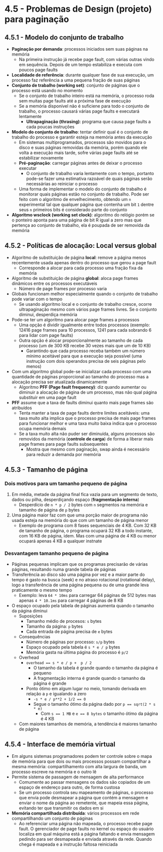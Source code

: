 # 4.5 - Problemas de Design (projeto) para paginação

## 4.5.1 - Modelo do conjunto de trabalho

* **Paginação por demanda**: processos iniciados sem suas páginas na memória
  * Na primeira instrução já recebe page fault, com várias outras vindo em sequência. Depois de um tempo estabiliza e executa com poucos page faults
* **Localidade de referência**: durante qualquer fase de sua execução, um processo faz referência a uma pequena fração de suas páginas
* **Conjunto de trabalho (working set)**: conjunto de páginas que o processo está usando no momento
  * Se o conjunto de trabalho inteiro está na memória, o processo roda sem muitas page faults até a próxima fase de execução
  * Se a memória disponível não é suficiene para todo o conjunto de trabalho, o processo causará várias page faults e executará lentamente
    * **Ultrapaginação (thrasing)**: programa que causa page faults a cada poucas instruções
* **Modelo do conjunto de trabalho**: tentar definir qual é o conjunto de trabalho do processo e garantir esteja na memória antes da execução
  * Em sistemas multiprogramados, processos são movidos para o disco e suas páginas removidas da memória, porém quando ele volta a execução mais tarde, sofre várias page faults até se estabilizar novamente
  * **Pré-paginação**:  carregar páginas antes de deixar o processo executar
    * O conjunto de trabalho varia lentamente com o tempo, portanto pode-se fazer uma estimativa razoável de quais páginas serão necessárias ao reiniciar o processo
  * Uma forma de implementar o modelo do conjunto de trabalho é monitorar quais páginas estão no conjunto de trabalho. Pode ser feito com o algoritmo de envelhecimento, obtendo um `n` experimental tal que qualquer página que contenha um bit `1` dentre seus `n` primeiros bits é considerado parte do conjunto
* **Algoritmo wsclock (working set clock)**: algoritmo do relógio porém se o ponteiro aponta para uma página de bit R igual a zero mas que pertença ao conjunto de trabalho, ela é poupada de ser removida da memória

## 4.5.2 - Políticas de alocação: Local versus global

* Algoritmo de substituição de página **local**: remove a página menos recentemente usada apenas dentro do processo que gerou a page fault
  * Corresponde a alocar para cada processo uma fração fixa da memória
* Algoritmo de substituição de página **global**: aloca page frames dinâmicos entre os processos executáveis
  * Número de page frames por processo varia
* Globais funcionam melhor especialmente quando o conjunto de trabalho pode variar com o tempo
  * Se usando algoritmo local e o conjunto de trabalho cresce, ocorre ultrapaginação mesmo com vários page frames livres. Se o conjunto diminui, desperdiça memória
* Pode-se ter um algoritmo para alocar page frames a processos
  * Uma opção é dividir igualmente entre todos processos (exemplo: 12416 page frames para 10 processos, 1241 para cada sobrando 6 para lidar com page faults)
  * Outra opção é alocar proporcionalmente ao tamanho de cada processo (um de 300 KB recebe 30 vezes mais que um de 10 KB)
    * Garantindo que cada processo receba também um número mínimo aceitável para que a execução seja possível (uma instrução com dois operandos precisa de seis páginas pelo menos)
* Com um algoritmo global pode-se inicializar cada processo com uma quantidade de páginas proporcional ao tamanho do processo mas a alocação precisa ser atualizada dinamicamente
  * Algoritmo **PFF (Page fault frequency)**: diz quando aumentar ou diminuir a alocação de página de um processo, mas não qual página substituir em uma page fault
* **PFF** assume que a taxa de faults diminui quanto mais page frames são atribuídos
  * Tenta manter a taxa de page faults dentre limites aceitáveis: uma taxa muito alta implica que o processo precisa de mais page frames para funcionar melhor e uma taxa muito baixa indica que o processo ocupa memória demais
  * Se a taxa muito alta não puder ser diminuída, alguns processos são removidos da memória (**controle de carga**) de forma a liberar mais page frames para page faults subsequentes
    * Mostra que mesmo com paginação, swap ainda é necessário para reduzir a demanda por memória

## 4.5.3 - Tamanho de página

### Dois motivos para um tamanho pequeno de página

1. Em média, metade da página final fica vazia para um segmento de texto, dados ou pilha, desperdiçando espaço (**fragmentação interna**)
   * Desperdício de `n * p / 2` bytes com `n` segmentos na memória e tamanho de página de `p` bytes
2. Uma página maior faz com que uma porção maior de programa não usada esteja na memória do que com um tamanho de página menor
   * Exemplo de programa com 8 fases sequenciais de 4 KB. Com 32 KB de tamanho de página, o programa ocupará 32 KB a todo instante, com 16 KB de página, idem. Mas com uma página de 4 KB ou menor ocupará apenas 4 KB a qualquer instnate

### Desvantagem tamanho pequeno de página

* Páginas pequenas implicam que os programas precisarão de várias páginas, resultando numa grande tabela de páginas
* Transferência ao disco são uma página por vez e a maior parte do tempo é gasto na busca (seek) e no atraso rotacional (rotational delay), logo a transferência de uma página pequena ou de uma grande leva praticamente o mesmo tempo
  * Exemplo: leva `64 * 10ms` para carregar 64 páginas de 512 bytes mas apenas `4 * 10.1ms` para carregar 4 páginas de 8 KB
* O espaço ocupado pela tabela de páginas aumenta quando o tamanho da página diminui
  * Suposições
    * Tamanho médio de procesos: `s` bytes
    * Tamanho da página: `p` bytes
    * Cada entrada de página precisa de `e` bytes
  * Consequências
    * Número de páginas por processo: `s/p` bytes
    * Espaço ocupado pela tabela é `s * e / p` bytes
    * Memória gasta na última página do processo é `p/2`
  * Overhead
    * `overhead == s * e / p +  p / 2`
      * O tamanho da tabela é grande quando o tamanho da página é pequeno
      * A fragmentação interna é grande quando o tamanho da página é grande
    * Ponto ótimo em algum lugar no meio, tomando derivada em relação a `p` e igualando a zero
      * `-s * e / p**2 + 1/2 == 0`
      * Segue o tamanho ótimo da página dado por `p == sqrt(2 * s * e)`
        * Com `s == 1 MB` e `e == 8 bytes` o tamanho ótimo da página é 4 KB
  * Com maiores tamanhos de memória, a tendência é maiores tamanho de página

## 4.5.4 - Interface de memória virtual

* Em alguns sistemas programadores podem ter controle sobre o mapa de memória para que dois ou mais processos possam compartilhar a mesma memória: compartilhamento com alta largura de banda, um processo escreve na memória e o outro lê
* Permite sistema de passagem de mensagem de alta performance
  * Comumente ao passar mensagens os dados são copiados de um espaço de endereço para outro, de forma custosa
  * Se um processo controla seu mapeamento de páginas, o processo que envia pode desmapear a página que contém a mensagem e enviar o nome da página ao remetente, que mapeia essa página, evitando ter que transmitir os dados em si
* **Memória compartilhada distribuída**: vários processos em rede compartilhando um conjunto de páginas
  * Ao referenciar uma página não mapeada, o processo recebe page fault. O gerenciador de page faults no kernel ou espaço do usuário localiza em qual máquina está a página faltando e envia mensagem pedindo para ser desmapeada e enviada através da rede. Quando chega é mapeada e a instrução faltosa reiniciada